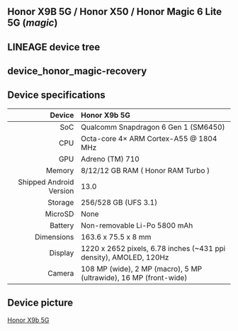 #
## Honor X9B 5G / Honor X50 / Honor Magic 6 Lite 5G (_magic_)
## LINEAGE device tree
## device_honor_magic-recovery

## Device specifications

Device                 | Honor X9b 5G
-----------------------:|:-------------------------
SoC                     | Qualcomm Snapdragon 6 Gen 1 (SM6450)
CPU                     | Octa-core 4× ARM Cortex-A55 @ 1804 MHz | 4× ARM Cortex-A78 @ 2208MHz
GPU                     | Adreno (TM) 710
Memory                  | 8/12/12 GB RAM ( Honor RAM Turbo )
Shipped Android Version | 13.0
Storage                 | 256/528 GB (UFS 3.1)
MicroSD                 | None
Battery                 | Non-removable Li-Po 5800 mAh
Dimensions              | 163.6 x 75.5 x 8 mm
Display                 | 1220 x 2652 pixels, 6.78 inches (~431 ppi density), AMOLED, 120Hz
Camera                  | 108 MP (wide), 2 MP (macro), 5 MP (ultrawide), 16 MP (front-wide)

## Device picture

[Honor X9b 5G](https://fdn2.gsmarena.com/vv/pics/honor/honor-x9b-2.jpg)



